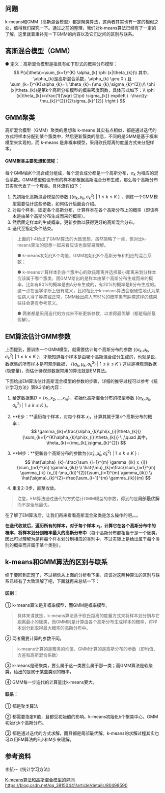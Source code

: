 ## 问题

k-means和GMM（高斯混合模型）都是聚类算法，这两者其实也有一定的相似之处，值得我们探究一下。通过之前的整理，我们对k-means算法已经有了一定的了解，这里就着重补充一下GMM的内容以及它们之间的区别与联系。

## 高斯混合模型（GMM）

● 定义：高斯混合模型是指具有如下形式的概率分布模型：
$$
P(x|\theta)=\sum_{k=1}^{K} \alpha_{k} \phi (x|\theta_{k})\\
其中，\alpha_{k}是高斯混合系数，\alpha_{k} \geq 0 \ 且\sum_{k=1}^{K}\alpha_{k}=1;
\theta_{k}=(\mu_{k},\sigma_{k}^{2});\\
\phi (x|\theta_{k})是第k个高斯分布模型的概率密度函数，具体形式如下：\\
\phi (x|\theta_{k})=\frac{1}{\sqrt {2\pi} \sigma_{k}} exp\left ( -\frac{(y-\mu_{k})^{2}}{2\sigma_{k}^{2}} \right )
$$

## GMM聚类

高斯混合模型（GMM）聚类的思想和 k-means 其实有点相似，都是通过迭代的方式将样本分配到某个簇类中，然后更新簇类的信息，不同的是GMM是基于概率模型来实现的，而 k-means 是非概率模型，采用欧氏距离的度量方式来分配样本。

#### GMM聚类主要思想和流程：

每个GMM由K个混合成分组成，每个混合成分都是一个高斯分布，$\alpha_{k}$ 为相应的混合系数。GMM模型假设所有的样本都根据高斯混合分布生成，那么每个高斯分布其实就代表了一个簇类。具体流程如下：

1. 先初始化高斯混合模型的参数 $\{(\alpha_{k},\mu_{k},\sigma_{k}^{2})\ | \ 1\leq k \leq K \ \}$ ，训练一个GMM模型需要估计这些参数，如何估计后面会介绍。
2. 对每个样本，固定各个高斯分布，计算样本在各个高斯分布上的概率（即该样本是由某个高斯分布生成而来的概率）。
3. 然后固定样本的生成概率，更新参数以获得更好的高斯混合分布。
4. 迭代至指定条件结束。



> 上面的1-4给出了GMM算法的大致思想，虽然简略了一些，但对比k-means算法的思想一起来看应该也很容易理解。
>
> ● k-means初始化K个均值，GMM初始化K个高斯分布和相应的混合系数；
>
> ● k-means计算样本到各个簇中心的欧氏距离并选择最小距离来划分样本应该属于哪个簇类，而GMM给出的是样本由某个高斯分布生成而来的概率，比如有80%的概率是由A分布生成的，有20%的概率是B分布生成的。这一点在医学诊断上很有意义，比如相比于k-means算法会很硬性地认为某位病人得了肿瘤或正常，GMM给出病人有51%的概率患有肿瘤这样的结果往往会更有参考意义。
>
> ● 两者都是采用迭代的方式来不断更新参数，以求得最优解（都是局部最优解）。



## EM算法估计GMM参数

上面提到，要训练一个GMM模型，就需要估计每个高斯分布的参数 $\{(\alpha_{k},\mu_{k},\sigma_{k}^{2})\ | \ 1\leq k \leq K \ \}$，才能知道每个样本是由哪个高斯混合成分生成的，也就是说，数据集的所有样本是可观测数据， $\{(\alpha_{k},\mu_{k},\sigma_{k}^{2})\ | \ 1\leq k \leq K \ \}$ 这些是待观测数据(隐变量)，而估计待观测数据常用的算法就是EM算法。

下面给出EM算法估计高斯混合模型的参数的步骤，详细的推导过程可以参考《统计学习方法》第9.3节的内容：

1. 给定数据集$D=\{x_{1},x_{2},...,x_{m} \}$，初始化高斯混合分布的模型参数 $\{(\alpha_{k},\mu_{k},\sigma_{k}^{2})\ | \ 1\leq k \leq K \ \}$。

2. **E步：**遍历每个样本，对每个样本 $x_{i}$，计算其属于第k个高斯分布的概率：
   $$
   \gamma_{ik}=\frac{\alpha_{k}\phi(x_{i}|\theta_{k})}{\sum_{k=1}^{K}\alpha_{k}\phi(x_{i}|\theta_{k})} \ ,\quad 其中，\theta_{k}=(\mu_{k},\sigma_{k}^{2})
   $$
   
3. **M步：**更新各个高斯分布的参数为$\{(\hat{\alpha}_{k},\hat{\mu}_{k},\hat{\sigma}_{k}^{2})\ | \ 1\leq k \leq K \ \}$ :
   $$
   \hat{\alpha}_{k}=\frac{\sum_{i=1}^{m} \gamma_{ik} x_{i}}{\sum_{i=1}^{m} \gamma_{ik}} \\
   \hat{\mu}_{k}=\frac{\sum_{i=1}^{m} \gamma_{ik} (x_{i}-\mu_{k})^{2}}{\sum_{i=1}^{m} \gamma_{ik}} \\
   \hat{\sigma}_{k}^{2}=\frac{\sum_{i=1}^{m} \gamma_{ik}}{m}
   $$

4. 重复2-3步，直至收敛。

> 注意，EM算法通过迭代的方式估计GMM模型的参数，得到的是**局部最优解**而不是全局最优。



在了解了EM算法后，让我们再来看看高斯混合聚类是怎么操作的吧。。。

**在迭代收敛后，遍历所有的样本，对于每个样本 $x_{i}$，计算它在各个高斯分布中的概率，将样本划分到概率最大的高斯分布中**（每个高斯分布都相当于是一个簇类，因此可以理解为是将每个样本划分到相应的类别中，不过实际上是给出属于每个类别的概率而非属于某个类别）。



## k-means和GMM算法的区别与联系

终于要回到正题了，不过相信从上面的分析看下来，应该对这两种算法的区别与联系已经有了大致理解了吧，下面就再来总结一下：

#### 区别：

① k-means算法是非概率模型，而GMM是概率模型。

> 具体来讲就是，k-means算法基于欧氏距离的度量方式来将样本划分到与它距离最小的簇类，而GMM则是计算由各个高斯分布生成样本的概率，将样本划分到取得最大概率的高斯分布中。

② 两者需要计算的参数不同。

> k-means计算的是簇类的均值，GMM计算的是高斯分布的参数（即均值、方差和高斯混合系数）

③ k-means是硬聚类，要么属于这一类要么属于那一类；而GMM算法是软聚类，给出的是属于某些类别的概率。

④ GMM每一步迭代的计算量比k-means要大。

#### 联系：

① 都是聚类算法

② 都需要指定K值，且都受初始值的影响。k-means初始化k个聚类中心，GMM初始化k个高斯分布。

③ 都是通过迭代的方式求解，而且都是局部最优解。k-means的求解过程其实也可以用EM算法的E步和M步来理解。



## 参考资料

李航--《统计学习方法》

[K-means算法和高斯混合模型的异同](https://blog.csdn.net/qq_38150441/article/details/80498590) https://blog.csdn.net/qq_38150441/article/details/80498590